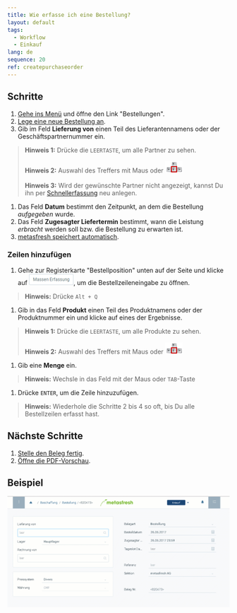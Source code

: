 ```yaml
---
title: Wie erfasse ich eine Bestellung?
layout: default
tags:
  - Workflow
  - Einkauf
lang: de
sequence: 20
ref: createpurchaseorder
---
```


## Schritte

1. [Gehe ins Menü](Menu) und öffne den Link "Bestellungen".
1. [Lege eine neue Bestellung an](Neuer_Datensatz_Fenster_Webui).
1. Gib im Feld **Lieferung von** einen Teil des Lieferantennamens oder der Geschäftspartnernummer ein.
 >**Hinweis 1:** Drücke die `LEERTASTE`, um alle Partner zu sehen.<br><br>
 >**Hinweis 2:** Auswahl des Treffers mit Maus oder ![](assets/Workflow_Auftrag_Bis_Rechnung_WebUI-73797.png)<br><br>
 >**Hinweis 3:** Wird der gewünschte Partner nicht angezeigt, kannst Du ihn per [Schnellerfassung](Neuer_Geschaeftspartner_Schnellerfassung) neu anlegen.

1. Das Feld **Datum** bestimmt den Zeitpunkt, an dem die Bestellung *aufgegeben* wurde.
1. Das Feld **Zugesagter Liefertermin** bestimmt, wann die Leistung *erbracht* werden soll bzw. die Bestellung zu erwarten ist.
1. [metasfresh speichert automatisch](Speicheranzeige).

### Zeilen hinzufügen
1. Gehe zur Registerkarte "Bestellposition" unten auf der Seite und klicke auf ![](assets/Massen_Erfassung_Button.png), um die Bestellzeileneingabe zu öffnen.
 >**Hinweis:** Drücke `Alt + Q`

1. Gib in das Feld **Produkt** einen Teil des Produktnamens oder der Produktnummer ein und klicke auf eines der Ergebnisse.
 >**Hinweis 1:** Drücke die `LEERTASTE`, um alle Produkte zu sehen.<br><br>
 >**Hinweis 2:** Auswahl des Treffers mit Maus oder ![](assets/Workflow_Auftrag_Bis_Rechnung_WebUI-73797.png)

1. Gib eine **Menge** ein.
 >**Hinweis:** Wechsle in das Feld mit der Maus oder `TAB`-Taste

1. Drücke `ENTER`, um die Zeile hinzuzufügen.
 >**Hinweis:** Wiederhole die Schritte 2 bis 4 so oft, bis Du alle Bestellzeilen erfasst hast.

## Nächste Schritte

1. [Stelle den Beleg fertig](BelegverarbeitungFertigstellen).
1. [Öffne die PDF-Vorschau](PDFVorschau).

## Beispiel

![](assets/NeueBestellung.gif)
